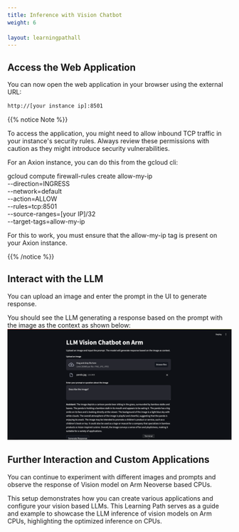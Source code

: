 ```yaml
---
title: Inference with Vision Chatbot
weight: 6

layout: learningpathall
---
```


## Access the Web Application

You can now open the web application in your browser using the external URL:

```bash
http://[your instance ip]:8501
```

{{% notice Note %}}

To access the application,  you might need to allow inbound TCP traffic in your instance's security rules. Always review these permissions with caution as they might introduce security vulnerabilities.

For an Axion instance, you can do this from the gcloud cli:

gcloud compute firewall-rules create allow-my-ip \
    --direction=INGRESS \
    --network=default \
    --action=ALLOW \
    --rules=tcp:8501 \
    --source-ranges=[your IP]/32 \
    --target-tags=allow-my-ip

For this to work, you must ensure that the allow-my-ip tag is present on your Axion instance.

{{% /notice %}}
## Interact with the LLM

You can upload an image and enter the prompt in the UI to generate response.

You should see the LLM generating a response based on the prompt with the image as the context as shown below:
![browser_output](browser_output.png)

## Further Interaction and Custom Applications

You can continue to experiment with different images and prompts and observe the response of Vision model on Arm Neoverse based CPUs.

This setup demonstrates how you can create various applications and configure your vision based LLMs. This Learning Path serves as a guide and example to showcase the LLM inference of vision models on Arm CPUs, highlighting the optimized inference on CPUs.

